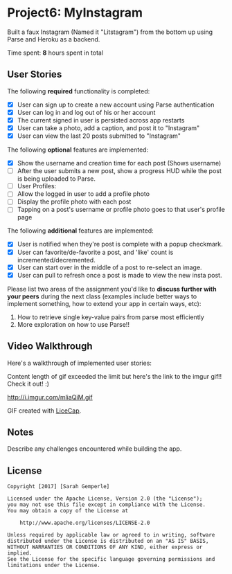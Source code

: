 # Project6: MyInstagram
Built a faux Instagram (Named it "Litstagram") from the bottom up using Parse and Heroku as a backend.

Time spent: **8** hours spent in total

## User Stories

The following **required** functionality is completed:

- [X] User can sign up to create a new account using Parse authentication
- [X] User can log in and log out of his or her account
- [X] The current signed in user is persisted across app restarts
- [X] User can take a photo, add a caption, and post it to "Instagram"
- [X] User can view the last 20 posts submitted to "Instagram"

The following **optional** features are implemented:

- [X] Show the username and creation time for each post (Shows username)
- [ ] After the user submits a new post, show a progress HUD while the post is being uploaded to Parse.
- [ ] User Profiles:
- [ ] Allow the logged in user to add a profile photo
- [ ] Display the profile photo with each post
- [ ] Tapping on a post's username or profile photo goes to that user's profile page

The following **additional** features are implemented:

- [X] User is notified when they're post is complete with a popup checkmark.
- [X] User can favorite/de-favorite a post, and 'like' count is incremented/decremented.
- [X] User can start over in the middle of a post to re-select an image.
- [X] User can pull to refresh once a post is made to view the new insta post.

Please list two areas of the assignment you'd like to **discuss further with your peers** during the next class (examples include better ways to implement something, how to extend your app in certain ways, etc):

1. How to retrieve single key-value pairs from parse most efficiently
2. More exploration on how to use Parse!!

## Video Walkthrough 

Here's a walkthrough of implemented user stories:

Content length of gif exceeded the limit but here's the link to the imgur gif!! Check it out! :)


http://i.imgur.com/mliaQiM.gif



GIF created with [LiceCap](http://www.cockos.com/licecap/).

## Notes

Describe any challenges encountered while building the app.

## License

    Copyright [2017] [Sarah Gemperle]

    Licensed under the Apache License, Version 2.0 (the "License");
    you may not use this file except in compliance with the License.
    You may obtain a copy of the License at

        http://www.apache.org/licenses/LICENSE-2.0

    Unless required by applicable law or agreed to in writing, software
    distributed under the License is distributed on an "AS IS" BASIS,
    WITHOUT WARRANTIES OR CONDITIONS OF ANY KIND, either express or implied.
    See the License for the specific language governing permissions and
    limitations under the License.

